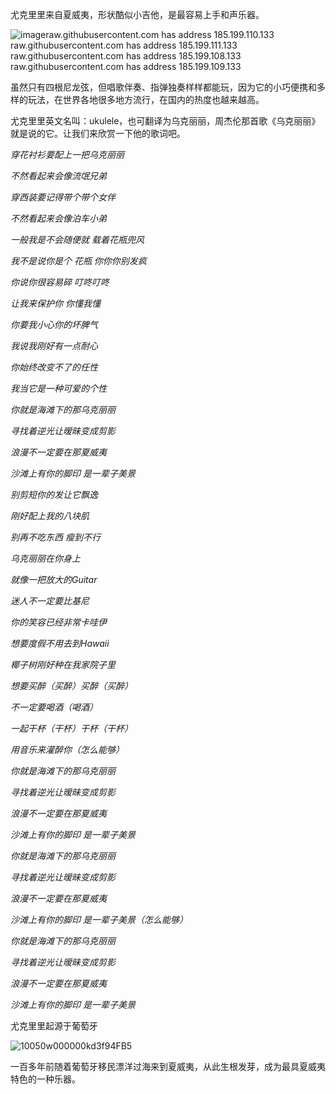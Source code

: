 尤克里里来自夏威夷，形状酷似小吉他，是最容易上手和声乐器。

![image](https://cn.bing.com/images/searchq=%E5%B0%A4%E5%85%8B%E9%87%8C%E9%87%8C%E5%9B%BE%E7%89%87&FORM=IQFRBA&id=CD474EA2FFA39FA8075E0352EEA1DCDEEF50B821)raw.githubusercontent.com has address 185.199.110.133
raw.githubusercontent.com has address 185.199.111.133
raw.githubusercontent.com has address 185.199.108.133
raw.githubusercontent.com has address 185.199.109.133



虽然只有四根尼龙弦，但唱歌伴奏、指弹独奏样样都能玩，因为它的小巧便携和多样的玩法，在世界各地很多地方流行，在国内的热度也越来越高。

 尤克里里英文名叫：ukulele，也可翻译为乌克丽丽，周杰伦那首歌《乌克丽丽》就是说的它。让我们来欣赏一下他的歌词吧。

*穿花衬衫要配上一把乌克丽丽*

*不然看起来会像流氓兄弟*

*穿西装要记得带个带个女伴*

*不然看起来会像泊车小弟*

*一般我是不会随便就 载着花瓶兜风*

*我不是说你是个 花瓶 你你你别发疯*

*你说你很容易碎 叮咚叮咚*

*让我来保护你 你懂我懂*

*你要我小心你的坏脾气*

*我说我刚好有一点耐心*

*你始终改变不了的任性*

*我当它是一种可爱的个性*

*你就是海滩下的那乌克丽丽*

*寻找着逆光让暧昧变成剪影*

*浪漫不一定要在那夏威夷*

*沙滩上有你的脚印 是一辈子美景*

*别剪短你的发让它飘逸*

*刚好配上我的八块肌*

*别再不吃东西 瘦到不行*

*乌克丽丽在你身上*

*就像一把放大的Guitar*

*迷人不一定要比基尼*

*你的笑容已经非常卡哇伊*

*想要度假不用去到Hawaii*

*椰子树刚好种在我家院子里*

*想要买醉（买醉）买醉（买醉）*

*不一定要喝酒（喝酒）*

*一起干杯（干杯）干杯（干杯）*

*用音乐来灌醉你（怎么能够）*

*你就是海滩下的那乌克丽丽*

*寻找着逆光让暧昧变成剪影*

*浪漫不一定要在那夏威夷*

*沙滩上有你的脚印 是一辈子美景*

*你就是海滩下的那乌克丽丽*

*寻找着逆光让暧昧变成剪影*

*浪漫不一定要在那夏威夷*

*沙滩上有你的脚印 是一辈子美景（怎么能够）*

*你就是海滩下的那乌克丽丽*

*寻找着逆光让暧昧变成剪影*

*浪漫不一定要在那夏威夷*

*沙滩上有你的脚印 是一辈子美景*



 尤克里里起源于葡萄牙

![10050w000000kd3f94FB5](C:\Users\陈迪迪\Desktop\10050w000000kd3f94FB5.jpg)

一百多年前随着葡萄牙移民漂洋过海来到夏威夷，从此生根发芽，成为最具夏威夷特色的一种乐器。
